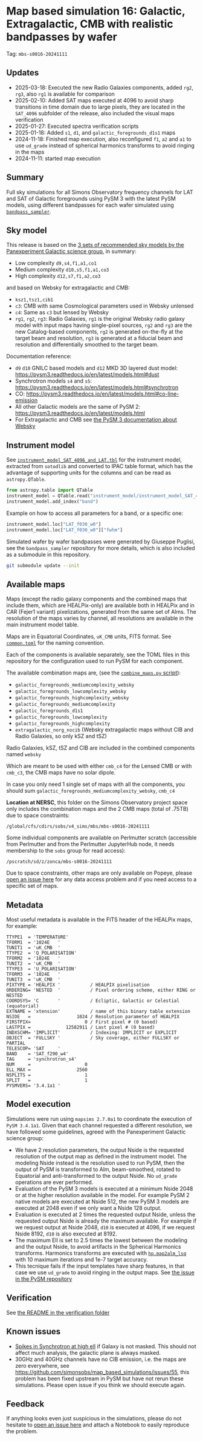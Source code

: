 # Map based simulation 16: Galactic, Extragalactic, CMB with realistic bandpasses by wafer

Tag: `mbs-s0016-20241111`

## Updates

* 2025-03-18: Executed the new Radio Galaxies components, added `rg2`, `rg3`, also `rg1` is available for comparison
* 2025-02-10: Added SAT maps executed at 4096 to avoid sharp transitions in time domain due to large pixels, they are located in the `SAT_4096` subfolder of the release, also included the visual maps verification
* 2025-01-27: Executed spectra verification scripts
* 2025-01-18: Added `s1`, `d1`, and `galactic_foregrounds_d1s1` maps
* 2024-11-18: Finished map execution, also reconfigured `f1`, `a2` and `a1` to use `ud_grade` instead of spherical harmonics transforms to avoid ringing in the maps
* 2024-11-11: started map execution

## Summary

Full sky simulations for all Simons Observatory frequency channels for LAT and SAT of Galactic foregrounds using PySM 3 with the latest PySM models, using different bandpasses for each wafer simulated using [`bandpass_sampler`](https://github.com/simonsobs/bandpass_sampler/). 

## Sky model

This release is based on the [3 sets of recommended sky models by the Panexperiment Galactic science group](https://galsci.github.io/blog/2022/common-fiducial-sky/), in summary:

* Low complexity `d9,s4,f1,a1,co1`
* Medium complexity `d10,s5,f1,a1,co3`
* High complexity `d12,s7,f1,a2,co3`

and based on Websky for extragalactic and CMB:

* `ksz1,tsz1,cib1`
* `c3`: CMB with same Cosmological parameters used in Websky unlensed
* `c4`: Same as `c3` but lensed by Websky
* `rg1`, `rg2`, `rg3`: Radio Galaxies, `rg1` is the original Websky radio galaxy model with input maps having single-pixel sources, `rg2` and `rg3` are the new Catalog-based components, `rg2` is generated on-the-fly at the target beam and resolution, `rg3` is generated at a fiducial beam and resolution and differentially smoothed to the target beam.

Documentation reference:

* `d9` `d10` GNILC based models and `d12` MKD 3D layered dust model: https://pysm3.readthedocs.io/en/latest/models.html#dust
* Synchrotron models `s4` and `s5`: https://pysm3.readthedocs.io/en/latest/models.html#synchrotron
* CO: https://pysm3.readthedocs.io/en/latest/models.html#co-line-emission
* All other Galactic models are the same of PySM 2: https://pysm3.readthedocs.io/en/latest/models.html
* For Extragalactic and CMB see [the PySM 3 documentation about Websky](https://pysm3.readthedocs.io/en/latest/websky.html#websky)

## Instrument model

See [`instrument_model_SAT_4096_and_LAT.tbl`](instrument_model/instrument_model_SAT_4096_and_LAT.tbl) for the instrument model, extracted from `sotodlib` and converted to IPAC table format, which has the advantage of supporting units for the columns and can be read as `astropy.QTable`.

```python
from astropy.table import QTable
instrument_model = QTable.read("instrument_model/instrument_model_SAT_4096_and_LAT.tbl", format="ascii.ipac")
instrument_model.add_index("band")
```

Example on how to access all parameters for a band, or a specific one:

```python
instrument_model.loc["LAT_f030_w0"]
instrument_model.loc["LAT_f030_w0"]["fwhm"]
```

Simulated wafer by wafer bandpasses were generated by Giuseppe Puglisi, see the `bandpass_sampler` repository for more details, which is also included as a submodule in this repository.

```bash
git submodule update --init
```

## Available maps

Maps (except the radio galaxy components and the combined maps that include them, which are HEALPix-only) are available both in HEALPix and in CAR (Fejer1 variant) pixelizations, generated from the same set of Alms. The resolution of the maps varies by channel, all resolutions are available in the main instrument model table.

Maps are in Equatorial Coordinates, `uK_CMB` units, FITS format.
See [`common.toml`](common.toml) for the naming convention.

Each of the components is available separately, see the TOML files in this repository for the configuration used to run PySM for each component.

The available combination maps are, (see the [`combine_maps.py` script](combine_maps.py)):

* `galactic_foregrounds_mediumcomplexity_websky`
* `galactic_foregrounds_lowcomplexity_websky`
* `galactic_foregrounds_highcomplexity_websky`
* `galactic_foregrounds_mediumcomplexity`
* `galactic_foregrounds_d1s1`
* `galactic_foregrounds_lowcomplexity`
* `galactic_foregrounds_highcomplexity`
* `extragalactic_norg_nocib` (Websky extragalactic maps without CIB and Radio Galaxies, so only kSZ and tSZ)

Radio Galaxies, kSZ, tSZ and CIB are included in the combined components named `websky`

Which are meant to be used with either `cmb_c4` for the Lensed CMB or with `cmb_c3`, the CMB maps have no solar dipole.

In case you only need 1 single set of maps with all the components, you should sum `galactic_foregrounds_mediumcomplexity_websky`, `cmb_c4`

**Location at NERSC**, this folder on the Simons Observatory project space only includes the combination maps and the 2 CMB maps (total of .75TB) due to space constraints:

    /global/cfs/cdirs/sobs/v4_sims/mbs/mbs-s0016-20241111

Some individual components are available on Perlmutter scratch (accessible from Perlmutter and from the Perlmutter JupyterHub node, it needs membership to the `sobs` group for read access):

    /pscratch/sd/z/zonca/mbs-s0016-20241111

Due to space constraints, other maps are only available on Popeye, please [open an issue here](https://github.com/simonsobs/map_based_simulations/issues/new) for any data access problem and if you need access to a specific set of maps.

## Metadata

Most useful metadata is available in the FITS header of the HEALPix maps, for example:

```
TTYPE1  = 'TEMPERATURE'                                                         
TFORM1  = '1024E   '                                                            
TUNIT1  = 'uK_CMB  '                                                            
TTYPE2  = 'Q_POLARISATION'                                                      
TFORM2  = '1024E   '                                                            
TUNIT2  = 'uK_CMB  '                                                            
TTYPE3  = 'U_POLARISATION'                                                      
TFORM3  = '1024E   '                                                            
TUNIT3  = 'uK_CMB  '                                                            
PIXTYPE = 'HEALPIX '           / HEALPIX pixelisation                           
ORDERING= 'NESTED  '           / Pixel ordering scheme, either RING or NESTED   
COORDSYS= 'C       '           / Ecliptic, Galactic or Celestial (equatorial)   
EXTNAME = 'xtension'           / name of this binary table extension            
NSIDE   =                 1024 / Resolution parameter of HEALPIX                
FIRSTPIX=                    0 / First pixel # (0 based)                        
LASTPIX =             12582911 / Last pixel # (0 based)                         
INDXSCHM= 'IMPLICIT'           / Indexing: IMPLICIT or EXPLICIT                 
OBJECT  = 'FULLSKY '           / Sky coverage, either FULLSKY or PARTIAL        
TELESCOP= 'SAT     '                                                            
BAND    = 'SAT_f290_w4'                                                         
TAG     = 'synchrotron_s4'                                                      
NUM     =                    0                                                  
ELL_MAX =                 2560                                                  
NSPLITS =                    1                                                  
SPLIT   =                    1                                                  
PYSMVERS= '3.4.1a1 '                                                            
```

## Model execution

Simulations were run using `mapsims 2.7.0a1` to coordinate the execution of `PySM 3.4.1a1`.
Given that each channel requested a different resolution, we have followed some guidelines, agreed with the Panexperiment Galactic science group:

* We have 2 resolution parameters, the output Nside is the requested resolution of the output map as defined in the instrument model. The modeling Nside instead is the resolution used to run PySM, then the output of PySM is transformed to Alm, beam-smoothed, rotated to Equatorial and anti-transformed to the output Nside. No `ud_grade` operations are ever performed.
* Evaluation of the PySM 3 models is executed at a minimum Nside 2048 or at the higher resolution available in the model. For example PySM 2 native models are executed at Nside 512, the new PySM 3 models are executed at 2048 even if we only want a Nside 128 output.
* Evaluation is executed at 2 times the requested output Nside, unless the requested output Nside is already the maximum available. For example if we request output at Nside 2048, `d10` is executed at 4096, if we request Nside 8192, `d10` is also executed at 8192.
* The maximum Ell is set to 2.5 times the lowest between the modeling and the output Nside, to avoid artifacts in the Spherical Harmonics transforms. Harmonics transforms are executed with [`hp.map2alm_lsq`](https://healpy.readthedocs.io/en/latest/generated/healpy.sphtfunc.map2alm_lsq.html) with 10 maximum iterations and 1e-7 target accuracy.
* This tecnique fails if the input templates have sharp features, in that case we use `ud_grade` to avoid ringing in the output maps. See [the issue in the PySM repository](https://github.com/galsci/pysm/issues/197)

## Verification

See [the README in the verification folder](verification/README.md)

## Known issues

* [Spikes in Synchrotron at high ell](https://github.com/CMB-S4/s4mapbasedsims/issues/29) if Galaxy is not masked. This should not affect much analysis, the galactic plane is always masked.
* 30GHz and 40GHz channels have no CIB emission, i.e. the maps are zero everywhere, see https://github.com/simonsobs/map_based_simulations/issues/55, this problem has been fixed upstream in PySM but have not rerun these simulations. Please open issue if you think we should execute again.

## Feedback

If anything looks even just suspicious in the simulations, please do not hesitate to [open an issue here](https://github.com/simonsobs/map_based_simulations/issues/new) and attach a Notebook to easily reproduce the problem.
